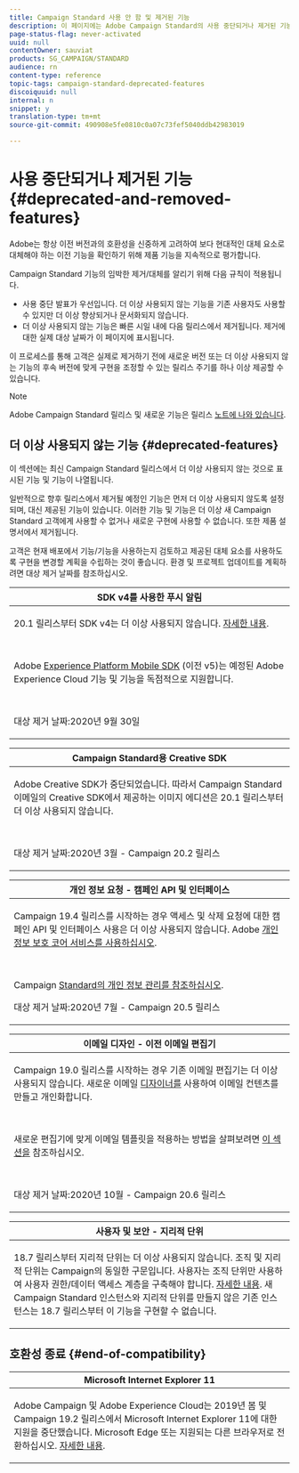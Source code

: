 ```yaml
---
title: Campaign Standard 사용 안 함 및 제거된 기능
description: 이 페이지에는 Adobe Campaign Standard의 사용 중단되거나 제거된 기능이 나열됩니다.
page-status-flag: never-activated
uuid: null
contentOwner: sauviat
products: SG_CAMPAIGN/STANDARD
audience: rn
content-type: reference
topic-tags: campaign-standard-deprecated-features
discoiquuid: null
internal: n
snippet: y
translation-type: tm+mt
source-git-commit: 490908e5fe0810c0a07c73fef5040ddb42983019

---
```



# 사용 중단되거나 제거된 기능 {#deprecated-and-removed-features}

Adobe는 항상 이전 버전과의 호환성을 신중하게 고려하여 보다 현대적인 대체 요소로 대체해야 하는 이전 기능을 확인하기 위해 제품 기능을 지속적으로 평가합니다.

Campaign Standard 기능의 임박한 제거/대체를 알리기 위해 다음 규칙이 적용됩니다.

* 사용 중단 발표가 우선입니다. 더 이상 사용되지 않는 기능을 기존 사용자도 사용할 수 있지만 더 이상 향상되거나 문서화되지 않습니다.
* 더 이상 사용되지 않는 기능은 빠른 시일 내에 다음 릴리스에서 제거됩니다. 제거에 대한 실제 대상 날짜가 이 페이지에 표시됩니다.

이 프로세스를 통해 고객은 실제로 제거하기 전에 새로운 버전 또는 더 이상 사용되지 않는 기능의 후속 버전에 맞게 구현을 조정할 수 있는 릴리스 주기를 하나 이상 제공할 수 있습니다.

>[!NOTE]
>Adobe Campaign Standard 릴리스 및 새로운 기능은 릴리스 [노트에 나와 있습니다](../../rn/using/release-notes.md).


## 더 이상 사용되지 않는 기능 {#deprecated-features}

이 섹션에는 최신 Campaign Standard 릴리스에서 더 이상 사용되지 않는 것으로 표시된 기능 및 기능이 나열됩니다.

일반적으로 향후 릴리스에서 제거될 예정인 기능은 먼저 더 이상 사용되지 않도록 설정되며, 대신 제공된 기능이 있습니다. 이러한 기능 및 기능은 더 이상 새 Campaign Standard 고객에게 사용할 수 없거나 새로운 구현에 사용할 수 없습니다. 또한 제품 설명서에서 제거됩니다.

고객은 현재 배포에서 기능/기능을 사용하는지 검토하고 제공된 대체 요소를 사용하도록 구현을 변경할 계획을 수립하는 것이 좋습니다. 환경 및 프로젝트 업데이트를 계획하려면 대상 제거 날짜를 참조하십시오.

<table> 
 <thead> 
  <tr> 
   <th> <strong>SDK v4를 사용한 푸시 알림</strong><br /> </th> 
  </tr> 
 </thead> 
 <tbody> 
  <tr> 
   <td> <p> 20.1 릴리스부터 SDK v4는 더 이상 사용되지 않습니다. <a href="https://aep-sdks.gitbook.io/docs/version-4-sdk-end-of-support-faq">자세한 내용</a>.</p><br/>
   <p>Adobe <a href="https://aep-sdks.gitbook.io/docs/">Experience Platform Mobile SDK</a> (이전 v5)는 예정된 Adobe Experience Cloud 기능 및 기능을 독점적으로 지원합니다.</p></br>
     <p>대상 제거 날짜:2020년 9월 30일</p>
     </td> 
  </tr> 
 </tbody> 
</table>

<table> 
 <thead> 
  <tr> 
   <th> <strong>Campaign Standard용 Creative SDK</strong><br /> </th> 
  </tr> 
 </thead> 
 <tbody> 
  <tr> 
   <td> <p>Adobe Creative SDK가 중단되었습니다. 따라서 Campaign Standard 이메일의 Creative SDK에서 제공하는 이미지 에디션은 20.1 릴리스부터 더 이상 사용되지 않습니다.</p></br>
  <p> 대상 제거 날짜:2020년 3월 - Campaign 20.2 릴리스</p>
   </td> 
  </tr> 
 </tbody> 
</table>
<table> 
 <thead> 
  <tr> 
   <th> <strong>개인 정보 요청 - 캠페인 API 및 인터페이스</strong><br /> </th> 
  </tr> 
 </thead> 
 <tbody> 
  <tr> 
   <td> <p>Campaign 19.4 릴리스를 시작하는 경우 액세스 및 삭제 요청에 대한 캠페인 API 및 인터페이스 사용은 더 이상 사용되지 않습니다. Adobe <a href="https://www.adobe.io/apis/experiencecloud/gdpr.html">개인정보 보호 코어 서비스를 사용하십시오</a>.</p></br>
   <p>Campaign <a href="https://helpx.adobe.com/campaign/kb/acs-privacy.html">Standard의 개인 정보 관리를 참조하십시오</a>.</p>
  <p> 대상 제거 날짜:2020년 7월 - Campaign 20.5 릴리스</p>
   </td> 
  </tr> 
 </tbody> 
</table>

<table> 
 <thead> 
  <tr> 
   <th> <strong>이메일 디자인 - 이전 이메일 편집기</strong><br /> </th> 
  </tr> 
 </thead> 
 <tbody> 
  <tr> 
   <td> <p>Campaign 19.0 릴리스를 시작하는 경우 기존 이메일 편집기는 더 이상 사용되지 않습니다. 새로운 이메일 <a href="https://docs.adobe.com/content/help/en/campaign-standard/using/designing-content/designing-content-in-adobe-campaign.html">디자이너를</a> 사용하여 이메일 컨텐츠를 만들고 개인화합니다. </p></br>
   <p>새로운 편집기에 맞게 이메일 템플릿을 적용하는 방법을 살펴보려면 <a href="https://docs.adobe.com/content/help/en/campaign-standard/using/designing-content/building-email-content/using-existing-content.html">이 섹션을</a> 참조하십시오.</p></br>
  <p> 대상 제거 날짜:2020년 10월 - Campaign 20.6 릴리스</p>
   </td> 
  </tr> 
 </tbody> 
</table>

<table> 
 <thead> 
  <tr> 
   <th> <strong>사용자 및 보안 - 지리적 단위</strong><br /> </th> 
  </tr> 
 </thead> 
 <tbody> 
  <tr> 
   <td> <p>18.7 릴리스부터 지리적 단위는 더 이상 사용되지 않습니다. 조직 및 지리적 단위는 Campaign의 동일한 구문입니다. 사용자는 조직 단위만 사용하여 사용자 권한/데이터 액세스 계층을 구축해야 합니다. <a href="https://helpx.adobe.com/campaign/standard/administration/using/organizational-units.html">자세한 내용</a>. 새 Campaign Standard 인스턴스와 지리적 단위를 만들지 않은 기존 인스턴스는 18.7 릴리스부터 이 기능을 구현할 수 없습니다.</p>
   </td> 
  </tr> 
 </tbody> 
</table>


## 호환성 종료 {#end-of-compatibility}

<table> 
 <thead> 
  <tr> 
   <th> <strong>Microsoft Internet Explorer 11</strong><br /> </th> 
  </tr> 
 </thead> 
 <tbody> 
  <tr> 
   <td> <p>Adobe Campaign 및 Adobe Experience Cloud는 2019년 봄 및 Campaign 19.2 릴리스에서 Microsoft Internet Explorer 11에 대한 지원을 중단했습니다. Microsoft Edge 또는 지원되는 다른 브라우저로 전환하십시오. <a href="https://docs.adobe.com/content/help/en/campaign-standard/using/getting-started/discovering-the-interface/compatible-browsers.html">자세한 내용</a>.</p>
   </td> 
  </tr> 
 </tbody> 
</table>
